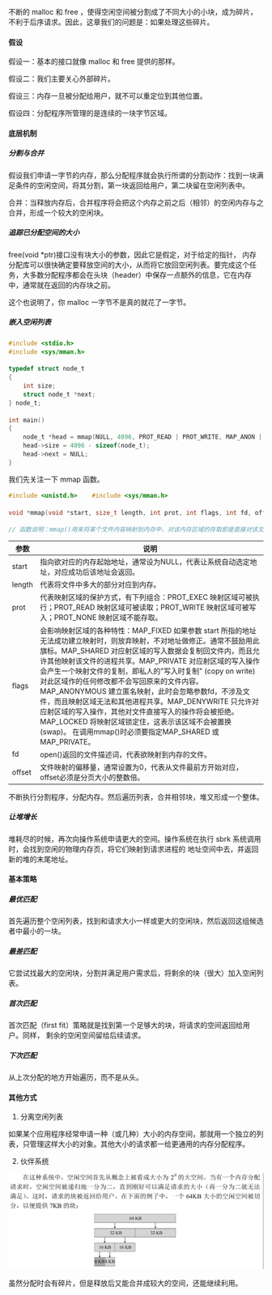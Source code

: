 不断的 malloc 和 free ，使得空闲空间被分割成了不同大小的小块，成为碎片，不利于后序请求。因此，这章我们的问题是：如果处理这些碎片。

#### 假设

假设一：基本的接口就像 malloc 和 free 提供的那样。

假设二：我们主要关心外部碎片。

假设三：内存一旦被分配给用户，就不可以重定位到其他位置。

假设四：分配程序所管理的是连续的一块字节区域。

#### 底层机制

##### 分割与合并

假设我们申请一字节的内存，那么分配程序就会执行所谓的分割动作：找到一块满足条件的空闲空间，将其分割，第一块返回给用户，第二块留在空闲列表中。

合并：当释放内存后，合并程序将会把这个内存之前之后（相邻）的空闲内存与之合并，形成一个较大的空闲块。

##### 追踪已分配空间的大小

free(void *ptr)接口没有块大小的参数，因此它是假定，对于给定的指针， 内存分配库可以很快确定要释放空间的大小，从而将它放回空闲列表。要完成这个任务，大多数分配程序都会在头块（header）中保存一点额外的信息，它在内存中，通常就在返回的内存块之前。

这个也说明了，你 malloc 一字节不是真的就花了一字节。

##### 嵌入空闲列表

```c
#include <stdio.h>
#include <sys/mman.h>

typedef struct node_t
{
    int size;
    struct node_t *next;
} node_t;

int main()
{
    node_t *head = mmap(NULL, 4096, PROT_READ | PROT_WRITE, MAP_ANON | MAP_PRIVATE, -1, 0);
    head->size = 4096 - sizeof(node_t);
    head->next = NULL;
}
```

我们先关注一下 mmap 函数。

```c
#include <unistd.h>    #include <sys/mman.h>

void *mmap(void *start, size_t length, int prot, int flags, int fd, off_t offsize);

// 函数说明：mmap()用来将某个文件内容映射到内存中，对该内存区域的存取即是直接对该文件内容的读写。
```

| 参数   | 说明                                                         |
| ------ | ------------------------------------------------------------ |
| start  | 指向欲对应的内存起始地址，通常设为NULL，代表让系统自动选定地址，对应成功后该地址会返回。 |
| length | 代表将文件中多大的部分对应到内存。                           |
| prot   | 代表映射区域的保护方式，有下列组合：PROT_EXEC  映射区域可被执行；PROT_READ  映射区域可被读取；PROT_WRITE  映射区域可被写入；PROT_NONE  映射区域不能存取。 |
| flags  | 会影响映射区域的各种特性：MAP_FIXED  如果参数 start 所指的地址无法成功建立映射时，则放弃映射，不对地址做修正。通常不鼓励用此旗标。MAP_SHARED  对应射区域的写入数据会复制回文件内，而且允许其他映射该文件的进程共享。MAP_PRIVATE  对应射区域的写入操作会产生一个映射文件的复制，即私人的"写入时复制" (copy on write)对此区域作的任何修改都不会写回原来的文件内容。MAP_ANONYMOUS  建立匿名映射，此时会忽略参数fd，不涉及文件，而且映射区域无法和其他进程共享。MAP_DENYWRITE  只允许对应射区域的写入操作，其他对文件直接写入的操作将会被拒绝。MAP_LOCKED  将映射区域锁定住，这表示该区域不会被置换(swap)。 在调用mmap()时必须要指定MAP_SHARED 或MAP_PRIVATE。 |
| fd     | open()返回的文件描述词，代表欲映射到内存的文件。             |
| offset | 文件映射的偏移量，通常设置为0，代表从文件最前方开始对应，offset必须是分页大小的整数倍。 |

不断执行分割程序，分配内存。然后遍历列表，合并相邻块，堆又形成一个整体。

##### 让堆增长

堆耗尽的时候，再次向操作系统申请更大的空间。操作系统在执行 sbrk 系统调用时，会找到空闲的物理内存页，将它们映射到请求进程的 地址空间中去，并返回新的堆的末尾地址。

#### 基本策略

##### 最优匹配

首先遍历整个空闲列表，找到和请求大小一样或更大的空闲块，然后返回这组候选者中最小的一块。

##### 最差匹配

它尝试找最大的空闲块，分割并满足用户需求后，将剩余的块（很大）加入空闲列表。

##### 首次匹配

首次匹配（first fit）策略就是找到第一个足够大的块，将请求的空间返回给用户。同样， 剩余的空闲空间留给后续请求。

##### 下次匹配

从上次分配的地方开始遍历，而不是从头。

#### 其他方式

1. 分离空闲列表

如果某个应用程序经常申请一种（或几种）大小的内存空间，那就用一个独立的列表，只管理这样大小的对象。其他大小的请求都一给更通用的内存分配程序。

2. 伙伴系统

![image-20220322232350843](../res/image-20220322232350843.png)

虽然分配时会有碎片，但是释放后又能合并成较大的空间，还能继续利用。

